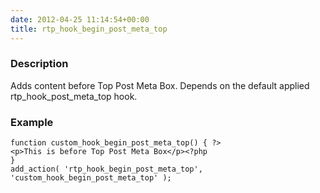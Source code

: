 ```yaml
---
date: 2012-04-25 11:14:54+00:00
title: rtp_hook_begin_post_meta_top
---
```


### Description


Adds content before Top Post Meta Box. Depends on the default applied rtp_hook_post_meta_top hook.


### Example



    
    function custom_hook_begin_post_meta_top() { ?>
    <p>This is before Top Post Meta Box</p><?php
    }
    add_action( 'rtp_hook_begin_post_meta_top', 'custom_hook_begin_post_meta_top' );

